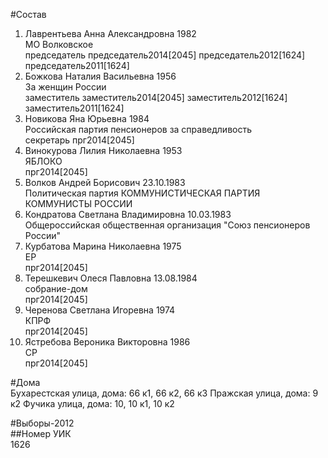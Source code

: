 #Состав  
1. Лаврентьева Анна Александровна 1982  
    МО Волковское  
    председатель председатель2014[2045] председатель2012[1624] председатель2011[1624]  
2. Божкова Наталия Васильевна 1956  
    За женщин России  
    заместитель заместитель2014[2045] заместитель2012[1624] заместитель2011[1624]  
3. Новикова Яна Юрьевна 1984  
    Российская партия пенсионеров за справедливость  
    секретарь прг2014[2045]  
4. Винокурова Лилия Николаевна 1953  
    ЯБЛОКО  
    прг2014[2045]  
5. Волков Андрей Борисович 23.10.1983  
    Политическая партия КОММУНИСТИЧЕСКАЯ ПАРТИЯ КОММУНИСТЫ РОССИИ  
6. Кондратова Светлана Владимировна 10.03.1983  
    Общероссийская общественная организация "Союз пенсионеров России"  
7. Курбатова Марина Николаевна 1975  
    ЕР  
    прг2014[2045]  
8. Терешкевич Олеся Павловна 13.08.1984  
    собрание-дом  
    прг2014[2045]  
9. Черенова Светлана Игоревна 1974  
    КПРФ  
    прг2014[2045]  
10. Ястребова Вероника Викторовна 1986  
    СР  
    прг2014[2045]  
  
#Дома  
Бухарестская улица, дома: 66 к1, 66 к2, 66 к3 Пражская улица, дома: 9 к2 Фучика улица, дома: 10, 10 к1, 10 к2  
  
#Выборы-2012  
##Номер УИК  
1626  
